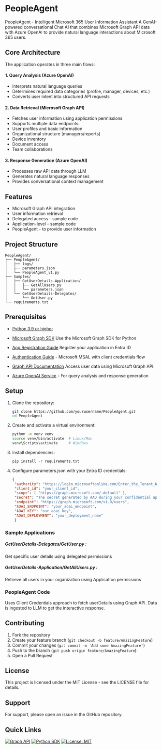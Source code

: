 # PeopleAgent

PeopleAgent - Intelligent Microsoft 365 User Information Assistant
A GenAI-powered conversational Chat AI that combines Microsoft Graph API data with Azure OpenAI to provide natural language interactions about Microsoft 365 users.


## Core Architecture
The application operates in three main flows:

#### 1. Query Analysis (Azure OpenAI)

- Interprets natural language queries
- Determines required data categories (profile, manager, devices, etc.)
- Converts user intent into structured API requests

#### 2. Data Retrieval (Microsoft Graph API)

- Fetches user information using application permissions
- Supports multiple data endpoints:
- User profiles and basic information
- Organizational structure (managers/reports)
- Device inventory
- Document access
- Team collaborations

#### 3. Response Generation (Azure OpenAI)

- Processes raw API data through LLM
- Generates natural language responses
- Provides conversational context management

## Features

- Microsoft Graph API integration
- User information retrieval
- Delegated access - sample code
- Application-level - sample code
- PeopleAgent - to provide user information


## Project Structure

```
PeopleAgent/
├── PeopleAgent/
│   ├── logs/
│   ├── parameters.json
│   └── PeopleAgent_v1.py
├── Samples/
│   ├── GetUserDetails-Application/
│   │   ├── GetAllUsers.py
│   │   └── parameters.json
│   └── GetUserDetails-Delegates/
│       └── GetUser.py
└── requirements.txt
```

## Prerequisites

- [Python 3.9 or higher](https://www.python.org/downloads/)

- [Microsoft Graph SDK](https://pypi.org/project/msgraph-sdk/) Use the Microsoft Graph SDK for Python

- [App Registration Guide](https://learn.microsoft.com/en-us/entra/identity-platform/scenario-daemon-app-registration) Register your application in Entra ID

- [Authentication Guide](https://learn.microsoft.com/en-us/entra/identity-platform/quickstart-daemon-app-call-api?pivots=workforce&tab=python-workforce&tabs=asp-dot-net-core-workforce%2Cnode-external) - Microsoft MSAL with client credentials flow

- [Graph API Documentation](https://learn.microsoft.com/en-us/graph/api/user-list?view=graph-rest-1.0&tabs=http) Access user data using Microsoft Graph API.

- [Azure OpenAI Service](https://azure.microsoft.com/en-us/products/ai-services/openai-service/) - For query analysis and response generation



## Setup

1. Clone the repository:
   ```bash
   git clone https://github.com/yourusername/PeopleAgent.git
   cd PeopleAgent
   ```

2. Create and activate a virtual environment:
   ```bash
   python -m venv venv
   source venv/bin/activate  # Linux/Mac
   venv\Scripts\activate     # Windows
   ```

3. Install dependencies:
   ```bash
   pip install -r requirements.txt
   ```

4. Configure parameters.json with your Entra ID credentials: 
   ```json
   {
    "authority": "https://login.microsoftonline.com/Enter_the_Tenant_Name_Here",
    "client_id": "your_client_id",
    "scope": [ "https://graph.microsoft.com/.default" ],
    "secret": "The secret generated by AAD during your confidential app registration",
    "endpoint": "https://graph.microsoft.com/v1.0/users",
    "AOAI_ENDPOINT": "your_aoai_endpoint",
    "AOAI_KEY": "our_aoai_key",
    "AOAI_DEPLOYMENT": "your_deployment_name"
    }
   ```


### Sample Applications

##### GetUserDetails-Delegates/GetUser.py : 
Get specific user details using delegated permissions
##### GetUserDetails-Application/GetAllUsers.py :  
Retrieve all users in your organization using Application permissions

### PeopleAgent Code

Uses Client Credentials approach to fetch userDetails using Graph API. 
Data is ingested to LLM to get the interactive response.


## Contributing

1. Fork the repository
2. Create your feature branch (`git checkout -b feature/AmazingFeature`)
3. Commit your changes (`git commit -m 'Add some AmazingFeature'`)
4. Push to the branch (`git push origin feature/AmazingFeature`)
5. Open a Pull Request

## License

This project is licensed under the MIT License - see the LICENSE file for details.

## Support

For support, please open an issue in the GitHub repository.


## Quick Links

[![Graph API](https://img.shields.io/badge/Graph%20API-Documentation-blue)](https://learn.microsoft.com/en-us/graph/api/overview)
[![Python SDK](https://img.shields.io/badge/Python-SDK-yellow)](https://github.com/microsoftgraph/msgraph-sdk-python)
[![License: MIT](https://img.shields.io/badge/License-MIT-green.svg)](https://opensource.org/licenses/MIT)